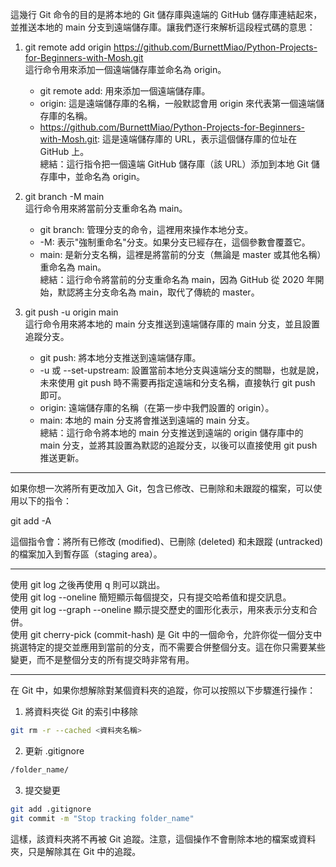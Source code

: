 這幾行 Git 命令的目的是將本地的 Git 儲存庫與遠端的 GitHub 儲存庫連結起來，並推送本地的 main 分支到遠端儲存庫。讓我們逐行來解析這段程式碼的意思：

1. git remote add origin https://github.com/BurnettMiao/Python-Projects-for-Beginners-with-Mosh.git<br>
   這行命令用來添加一個遠端儲存庫並命名為 origin。

   - git remote add: 用來添加一個遠端儲存庫。
   - origin: 這是遠端儲存庫的名稱，一般默認會用 origin 來代表第一個遠端儲存庫的名稱。
   - https://github.com/BurnettMiao/Python-Projects-for-Beginners-with-Mosh.git: 這是遠端儲存庫的 URL，表示這個儲存庫的位址在 GitHub 上。<br>
     總結：這行指令把一個遠端 GitHub 儲存庫（該 URL）添加到本地 Git 儲存庫中，並命名為 origin。

2. git branch -M main <br>
   這行命令用來將當前分支重命名為 main。

   - git branch: 管理分支的命令，這裡用來操作本地分支。
   - -M: 表示"強制重命名"分支。如果分支已經存在，這個參數會覆蓋它。
   - main: 是新分支名稱，這裡是將當前的分支（無論是 master 或其他名稱）重命名為 main。<br>
     總結：這行命令將當前的分支重命名為 main，因為 GitHub 從 2020 年開始，默認將主分支命名為 main，取代了傳統的 master。

3. git push -u origin main <br>
   這行命令用來將本地的 main 分支推送到遠端儲存庫的 main 分支，並且設置追蹤分支。

   - git push: 將本地分支推送到遠端儲存庫。
   - -u 或 --set-upstream: 設置當前本地分支與遠端分支的關聯，也就是說，未來使用 git push 時不需要再指定遠端和分支名稱，直接執行 git push 即可。
   - origin: 遠端儲存庫的名稱（在第一步中我們設置的 origin）。
   - main: 本地的 main 分支將會推送到遠端的 main 分支。<br>
     總結：這行命令將本地的 main 分支推送到遠端的 origin 儲存庫中的 main 分支，並將其設置為默認的追蹤分支，以後可以直接使用 git push 推送更新。

---

如果你想一次將所有更改加入 Git，包含已修改、已刪除和未跟蹤的檔案，可以使用以下的指令：

git add -A

這個指令會：將所有已修改 (modified)、已刪除 (deleted) 和未跟蹤 (untracked) 的檔案加入到暫存區（staging area）。

---

使用 git log 之後再使用 q 則可以跳出。<br>
使用 git log --oneline 簡短顯示每個提交，只有提交哈希值和提交訊息。<br>
使用 git log --graph --oneline 顯示提交歷史的圖形化表示，用來表示分支和合併。<br>
使用 git cherry-pick (commit-hash) 是 Git 中的一個命令，允許你從一個分支中挑選特定的提交並應用到當前的分支，而不需要合併整個分支。這在你只需要某些變更，而不是整個分支的所有提交時非常有用。

---

在 Git 中，如果你想解除對某個資料夾的追蹤，你可以按照以下步驟進行操作：

1. 將資料夾從 Git 的索引中移除

```bash
git rm -r --cached <資料夾名稱>
```

2. 更新 .gitignore

```bash
/folder_name/
```

3. 提交變更

```bash
git add .gitignore
git commit -m "Stop tracking folder_name"
```

這樣，該資料夾將不再被 Git 追蹤。注意，這個操作不會刪除本地的檔案或資料夾，只是解除其在 Git 中的追蹤。
